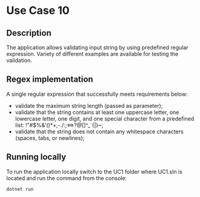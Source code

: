 # Use Case 10
## Description
The application allows validating input string by using predefined regular expression. Variety of different examples are available for testing the validation.

## Regex implementation
A single regular expression that successfully meets requirements below:
- validate the maximum string length (passed as parameter);
- validate that the string contains at least one uppercase letter, one lowercase letter, one digit, and one special character from a predefined list: !"#$%&'()*+,-./:;<=>?@[\]^_`{|}~;
- validate that the string does not contain any whitespace characters (spaces, tabs, or newlines);

## Running locally
To run the application locally switch to the UC1 folder where UC1.sln is located and run the command from the console:
```
dotnet run
```
